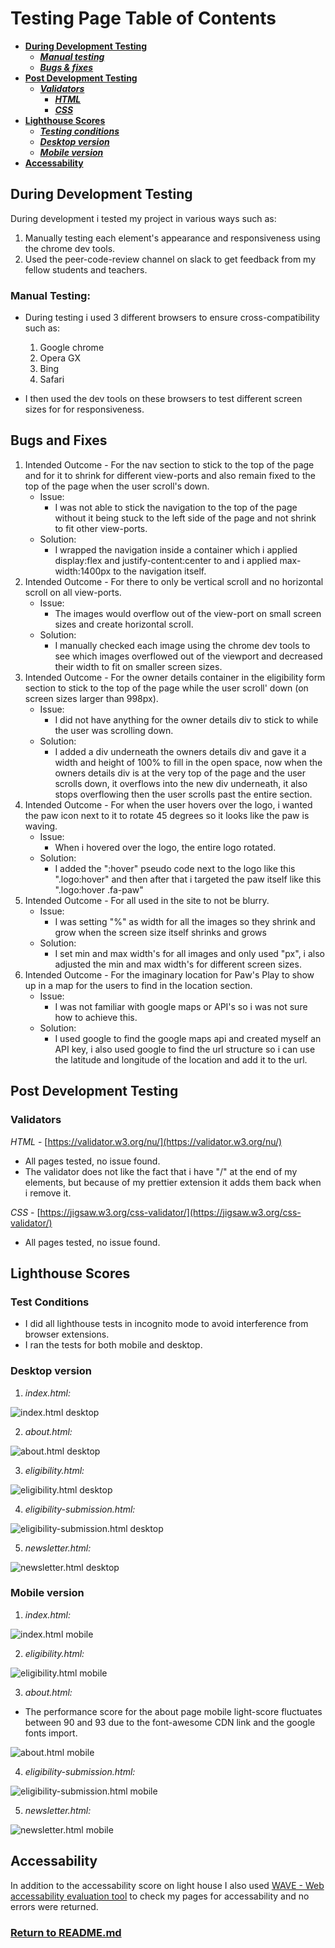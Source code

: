 # Testing Page Table of Contents

- [**During Development Testing**](#during-development-testing)
  - [**_Manual testing_**](#during-development-manual-testing)
  - [**_Bugs & fixes_**](#during-development-bugs-fixes)
- [**Post Development Testing**](#post-development-testing)
  - [**_Validators_**](#validators)
    - [**_HTML_**](#HTML)
    - [**_CSS_**](#CSS)
- [**Lighthouse Scores**](#lighthouse-scores)
  - [**_Testing conditions_**](#test-conditions)
  - [**_Desktop version_**](#desktop-version)
  - [**_Mobile version_**](#mobile-version)
- [**Accessability**](#accessability)

## During Development Testing <a name="during-development-testing"></a>

During development i tested my project in various ways such as:

1. Manually testing each element's appearance and responsiveness using the chrome dev tools.
2. Used the peer-code-review channel on slack to get feedback from my fellow students and teachers.

### Manual Testing: <a name="during-development-manual-testing"></a>

- During testing i used 3 different browsers to ensure cross-compatibility such as:

  1. Google chrome
  2. Opera GX
  3. Bing
  4. Safari

- I then used the dev tools on these browsers to test different screen sizes for for responsiveness.

## Bugs and Fixes <a name="during-development-bugs-fixes"></a>

1. Intended Outcome - For the nav section to stick to the top of the page and for it to shrink for different view-ports and also remain fixed to the top of the page when the user scroll's down.
   - Issue:
     - I was not able to stick the navigation to the top of the page without it being stuck to the left side of the page and not shrink to fit other view-ports.
   - Solution:
     - I wrapped the navigation inside a container which i applied display:flex and justify-content:center to and i applied max-width:1400px to the navigation itself.
2. Intended Outcome - For there to only be vertical scroll and no horizontal scroll on all view-ports.
   - Issue:
     - The images would overflow out of the view-port on small screen sizes and create horizontal scroll.
   - Solution:
     - I manually checked each image using the chrome dev tools to see which images overflowed out of the viewport and decreased their width to fit on smaller screen sizes.
3. Intended Outcome - For the owner details container in the eligibility form section to stick to the top of the page while the user scroll' down (on screen sizes larger than 998px).
   - Issue:
     - I did not have anything for the owner details div to stick to while the user was scrolling down.
   - Solution:
     - I added a div underneath the owners details div and gave it a width and height of 100% to fill in the open space, now when the owners details div is at the very top of the page and the user scrolls down, it overflows into the new div underneath, it also stops overflowing then the user scrolls past the entire section.
4. Intended Outcome - For when the user hovers over the logo, i wanted the paw icon next to it to rotate 45 degrees so it looks like the paw is waving.
   - Issue:
     - When i hovered over the logo, the entire logo rotated.
   - Solution:
     - I added the ":hover" pseudo code next to the logo like this ".logo:hover" and then after that i targeted the paw itself like this ".logo:hover .fa-paw"
5. Intended Outcome - For all used in the site to not be blurry.
   - Issue:
     - I was setting "%" as width for all the images so they shrink and grow when the screen size itself shrinks and grows
   - Solution:
     - I set min and max width's for all images and only used "px", i also adjusted the min and max width's for different screen sizes.
6. Intended Outcome - For the imaginary location for Paw's Play to show up in a map for the users to find in the location section.
   - Issue:
     - I was not familiar with google maps or API's so i was not sure how to achieve this.
   - Solution:
     - I used google to find the google maps api and created myself an API key, i also used google to find the url structure so i can use the latitude and longitude of the location and add it to the url.

## Post Development Testing <a name="post-development-testing"></a>

### Validators <a name="validators"></a>

_HTML_ - [https://validator.w3.org/nu/](https://validator.w3.org/nu/) <a name="HTML"></a>

- All pages tested, no issue found.
- The validator does not like the fact that i have "/" at the end of my elements, but because of my prettier extension it adds them back when i remove it.

_CSS_ - [https://jigsaw.w3.org/css-validator/](https://jigsaw.w3.org/css-validator/) <a name="CSS"></a>

- All pages tested, no issue found.

## Lighthouse Scores <a name="lighthouse-scores"></a>

### Test Conditions <a name="testing-conditions"></a>

- I did all lighthouse tests in incognito mode to avoid interference from browser extensions.
- I ran the tests for both mobile and desktop.

### Desktop version <a name="desktop-version"></a>

1. _index.html:_

![index.html desktop](./testing/index.html-desktop.png)

2. _about.html:_

![about.html desktop](./testing/about.html-desktop.png)

3. _eligibility.html:_

![eligibility.html desktop](./testing/eligiblity-lighthouse.png)

4. _eligibility-submission.html:_

![eligibility-submission.html desktop](./testing/eligibility-submission-lighthouse.png)

5. _newsletter.html:_

![newsletter.html desktop](./testing/news-letter.html-desktop.png)

### Mobile version <a name="mobile-version"></a>

1. _index.html:_

![index.html mobile](./testing/index.html-mobile.png)

2. _eligibility.html:_

![eligibility.html mobile](./testing/eligibility-submission-mobile.png)

3. _about.html:_

- The performance score for the about page mobile light-score fluctuates between 90 and 93 due to the font-awesome CDN link and the google fonts import.

![about.html mobile](./testing/about.html-mobile.png)

4. _eligibility-submission.html:_

![eligibility-submission.html mobile](./testing/eligibility-submission-mobile.png)

5. _newsletter.html:_

![newsletter.html mobile](./testing/newsletter.html-mobile.png)

## Accessability <a name="accessability"></a>

In addition to the accessability score on light house I also used [WAVE - Web accessability evaluation tool](https://wave.webaim.org/) to check my pages for accessability and no errors were returned.

### [Return to README.md](./README.md)
